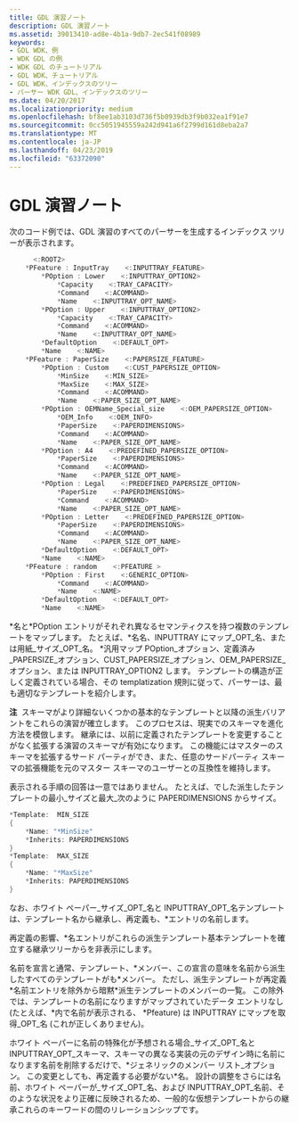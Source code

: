 ```yaml
---
title: GDL 演習ノート
description: GDL 演習ノート
ms.assetid: 39013410-ad8e-4b1a-9db7-2ec541f08989
keywords:
- GDL WDK、例
- WDK GDL の例
- WDK GDL のチュートリアル
- GDL WDK、チュートリアル
- GDL WDK、インデックスのツリー
- パーサー WDK GDL、インデックスのツリー
ms.date: 04/20/2017
ms.localizationpriority: medium
ms.openlocfilehash: bf8ee1ab3103d736f5b0939db3f9b032ea1f91e7
ms.sourcegitcommit: 0cc5051945559a242d941a6f2799d161d8eba2a7
ms.translationtype: MT
ms.contentlocale: ja-JP
ms.lasthandoff: 04/23/2019
ms.locfileid: "63372090"
---
```

# <a name="gdl-exercise-notes"></a>GDL 演習ノート


次のコード例では、GDL 演習のすべてのパーサーを生成するインデックス ツリーが表示されます。

```cpp
      <:ROOT2>
    *PFeature : InputTray    <:INPUTTRAY_FEATURE>
        *POption : Lower    <:INPUTTRAY_OPTION2>
            *Capacity    <:TRAY_CAPACITY>
            *Command    <:ACOMMAND>
            *Name    <:INPUTTRAY_OPT_NAME>
        *POption : Upper    <:INPUTTRAY_OPTION2>
            *Capacity    <:TRAY_CAPACITY>
            *Command    <:ACOMMAND>
            *Name    <:INPUTTRAY_OPT_NAME>
        *DefaultOption    <:DEFAULT_OPT>
        *Name    <:NAME>
    *PFeature : PaperSize    <:PAPERSIZE_FEATURE>
        *POption : Custom    <:CUST_PAPERSIZE_OPTION>
            *MinSize    <:MIN_SIZE>
            *MaxSize    <:MAX_SIZE>
            *Command    <:ACOMMAND>
            *Name    <:PAPER_SIZE_OPT_NAME>
        *POption : OEMName_Special_size    <:OEM_PAPERSIZE_OPTION>
            *OEM_Info    <:OEM_INFO>
            *PaperSize    <:PAPERDIMENSIONS>
            *Command    <:ACOMMAND>
            *Name    <:PAPER_SIZE_OPT_NAME>
        *POption : A4    <:PREDEFINED_PAPERSIZE_OPTION>
            *PaperSize    <:PAPERDIMENSIONS>
            *Command    <:ACOMMAND>
            *Name    <:PAPER_SIZE_OPT_NAME>
        *POption : Legal    <:PREDEFINED_PAPERSIZE_OPTION>
            *PaperSize    <:PAPERDIMENSIONS>
            *Command    <:ACOMMAND>
            *Name    <:PAPER_SIZE_OPT_NAME>
        *POption : Letter    <:PREDEFINED_PAPERSIZE_OPTION>
            *PaperSize    <:PAPERDIMENSIONS>
            *Command    <:ACOMMAND>
            *Name    <:PAPER_SIZE_OPT_NAME>
        *DefaultOption    <:DEFAULT_OPT>
        *Name    <:NAME>
    *PFeature : random    <:PFEATURE >
        *POption : First    <:GENERIC_OPTION>
            *Command    <:ACOMMAND>
            *Name    <:NAME>
        *DefaultOption    <:DEFAULT_OPT>
        *Name    <:NAME>
```

\*名と\*POption エントリがそれぞれ異なるセマンティクスを持つ複数のテンプレートをマップします。 たとえば、\*名名、INPUTTRAY にマップ\_OPT\_名、または用紙\_サイズ\_OPT\_名。 \*汎用マップ POption\_オプション、定義済み\_PAPERSIZE\_オプション、CUST\_PAPERSIZE\_オプション、OEM\_PAPERSIZE\_オプション、または INPUTTRAY\_OPTION2 します。 テンプレートの構造が正しく定義されている場合、その templatization 規則に従って、パーサーは、最も適切なテンプレートを紹介します。

**注**  スキーマがより詳細ないくつかの基本的なテンプレートと以降の派生バリアントをこれらの演習が確立します。 このプロセスは、現実でのスキーマを進化方法を模倣します。 継承には、以前に定義されたテンプレートを変更することがなく拡張する演習のスキーマが有効になります。 この機能にはマスターのスキーマを拡張するサード パーティができ、また、任意のサードパーティ スキーマの拡張機能を元のマスター スキーマのユーザーとの互換性を維持します。

 

表示される手順の回答は一意ではありません。 たとえば、でした派生したテンプレートの最小\_サイズと最大\_次のように PAPERDIMENSIONS からサイズ。

```cpp
*Template:  MIN_SIZE
{
    *Name: "*MinSize"
    *Inherits: PAPERDIMENSIONS
}
*Template:  MAX_SIZE
{
    *Name: "*MaxSize"
    *Inherits: PAPERDIMENSIONS
}
```

なお、ホワイト ペーパー\_サイズ\_OPT\_名と INPUTTRAY\_OPT\_名テンプレートは、テンプレート名から継承し、再定義も、\*エントリの名前します。

再定義の影響、\*名エントリがこれらの派生テンプレート基本テンプレートを確立する継承ツリーからを非表示にします。

名前を宣言と通常、テンプレート、\*メンバー、この宣言の意味を名前から派生したすべてのテンプレートがも\*メンバー。 ただし、派生テンプレートが再定義\*名前エントリを除外から暗黙\*派生テンプレートのメンバーの一覧。 この除外では、テンプレートの名前になりますがマップされていたデータ エントリなし (たとえば、\*内で名前が表示される、 \*Pfeature) は INPUTTRAY にマップを取得\_OPT\_名 (これが正しくありません)。

ホワイト ペーパーに名前の特殊化が予想される場合\_サイズ\_OPT\_名と INPUTTRAY\_OPT\_スキーマ、スキーマの異なる実装の元のデザイン時に名前になります名前を削除するだけで、\*ジェネリックのメンバー リスト\_オプション。 この変更としても、再定義する必要がない\*名。 設計の調整をさらには名前、ホワイト ペーパーが\_サイズ\_OPT\_名、および INPUTTRAY\_OPT\_名前、そのような状況をより正確に反映されるため、一般的な仮想テンプレートからの継承これらのキーワードの間のリレーションシップです。

 

 




